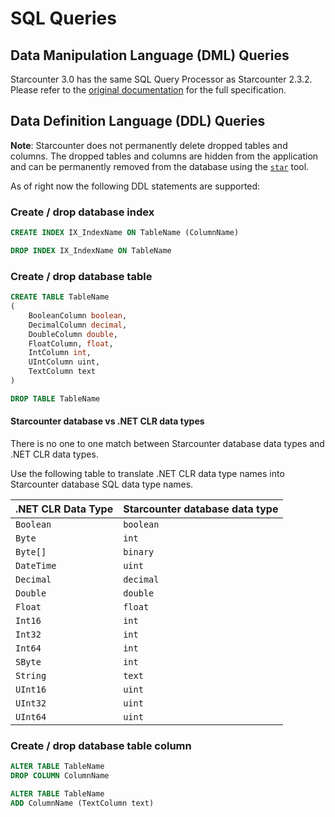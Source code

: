 # SQL Queries

## Data Manipulation Language \(DML\) Queries

Starcounter 3.0 has the same SQL Query Processor as Starcounter 2.3.2. Please refer to the [original documentation](https://docs.starcounter.io/v/2.3.2/guides/sql) for the full specification.

## Data Definition Language \(DDL\) Queries

**Note**: Starcounter does not permanently delete dropped tables and columns. The dropped tables and columns are hidden from the application and can be permanently removed from the database using the [`star`](star-tool.md#database-management) tool.

As of right now the following DDL statements are supported:

### Create / drop database index

```sql
CREATE INDEX IX_IndexName ON TableName (ColumnName)
```

```sql
DROP INDEX IX_IndexName ON TableName
```

### Create / drop database table

```sql
CREATE TABLE TableName
(
    BooleanColumn boolean,
    DecimalColumn decimal,
    DoubleColumn double,
    FloatColumn, float,
    IntColumn int,
    UIntColumn uint,
    TextColumn text
)
```

```sql
DROP TABLE TableName
```

#### Starcounter database vs .NET CLR data types

There is no one to one match between Starcounter database data types and .NET CLR data types.

Use the following table to translate .NET CLR data type names into Starcounter database SQL data type names.

| .NET CLR Data Type | Starcounter database data type |
| :--- | :--- |
| `Boolean` | `boolean` |
| `Byte` | `int` |
| `Byte[]` | `binary` |
| `DateTime` | `uint` |
| `Decimal` | `decimal` |
| `Double` | `double` |
| `Float` | `float` |
| `Int16` | `int` |
| `Int32` | `int` |
| `Int64` | `int` |
| `SByte` | `int` |
| `String` | `text` |
| `UInt16` | `uint` |
| `UInt32` | `uint` |
| `UInt64` | `uint` |

### Create / drop database table column

```sql
ALTER TABLE TableName
DROP COLUMN ColumnName
```

```sql
ALTER TABLE TableName
ADD ColumnName (TextColumn text)
```

